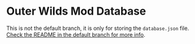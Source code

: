 # Outer Wilds Mod Database

This is not the default branch, it is only for storing the `database.json` file. [Check the README in the default branch for more info](https://github.com/Raicuparta/ow-mod-db).
